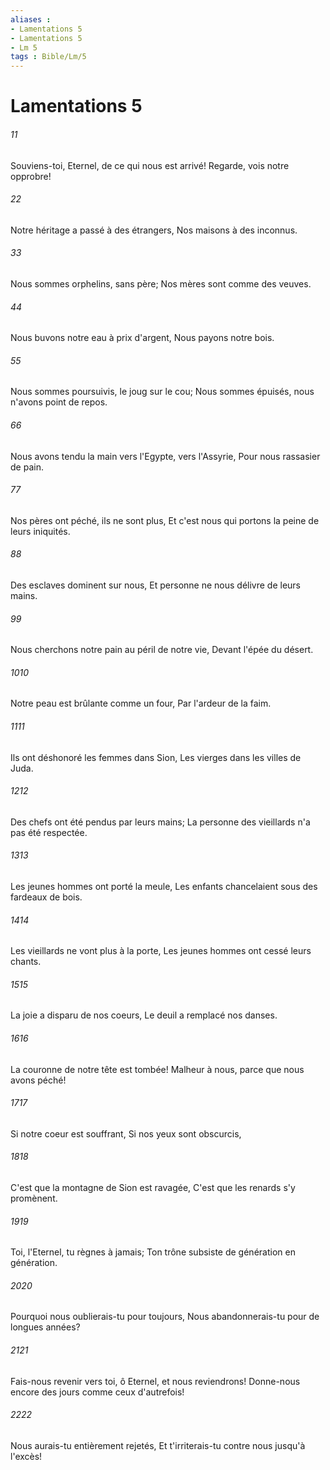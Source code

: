 ```yaml
---
aliases : 
- Lamentations 5
- Lamentations 5
- Lm 5
tags : Bible/Lm/5
---
```


# Lamentations 5

###### 11
Souviens-toi, Eternel, de ce qui nous est arrivé! Regarde, vois notre opprobre!
###### 22
Notre héritage a passé à des étrangers, Nos maisons à des inconnus.
###### 33
Nous sommes orphelins, sans père; Nos mères sont comme des veuves.
###### 44
Nous buvons notre eau à prix d'argent, Nous payons notre bois.
###### 55
Nous sommes poursuivis, le joug sur le cou; Nous sommes épuisés, nous n'avons point de repos.
###### 66
Nous avons tendu la main vers l'Egypte, vers l'Assyrie, Pour nous rassasier de pain.
###### 77
Nos pères ont péché, ils ne sont plus, Et c'est nous qui portons la peine de leurs iniquités.
###### 88
Des esclaves dominent sur nous, Et personne ne nous délivre de leurs mains.
###### 99
Nous cherchons notre pain au péril de notre vie, Devant l'épée du désert.
###### 1010
Notre peau est brûlante comme un four, Par l'ardeur de la faim.
###### 1111
Ils ont déshonoré les femmes dans Sion, Les vierges dans les villes de Juda.
###### 1212
Des chefs ont été pendus par leurs mains; La personne des vieillards n'a pas été respectée.
###### 1313
Les jeunes hommes ont porté la meule, Les enfants chancelaient sous des fardeaux de bois.
###### 1414
Les vieillards ne vont plus à la porte, Les jeunes hommes ont cessé leurs chants.
###### 1515
La joie a disparu de nos coeurs, Le deuil a remplacé nos danses.
###### 1616
La couronne de notre tête est tombée! Malheur à nous, parce que nous avons péché!
###### 1717
Si notre coeur est souffrant, Si nos yeux sont obscurcis,
###### 1818
C'est que la montagne de Sion est ravagée, C'est que les renards s'y promènent.
###### 1919
Toi, l'Eternel, tu règnes à jamais; Ton trône subsiste de génération en génération.
###### 2020
Pourquoi nous oublierais-tu pour toujours, Nous abandonnerais-tu pour de longues années?
###### 2121
Fais-nous revenir vers toi, ô Eternel, et nous reviendrons! Donne-nous encore des jours comme ceux d'autrefois!
###### 2222
Nous aurais-tu entièrement rejetés, Et t'irriterais-tu contre nous jusqu'à l'excès!
